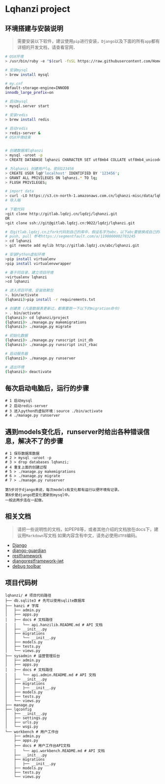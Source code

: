 Lqhanzi project
===============

环境搭建与安装说明
-------------
> 需要安装以下软件，建议使用`pip`进行安装，`Django`以及下面的所有`app`都有详细的开发文档，请查看官网．

```bash
# OSX环境
> /usr/bin/ruby -e "$(curl -fsSL https://raw.githubusercontent.com/Homebrew/install/master/install)"

# 安装mysql
> brew install mysql

# my.cnf
default-storage-engine=INNODB
innodb_large_prefix=on

# 启动mysql
> mysql.server start

# 安装redis
> brew install redis

# 启动redis
> redis-server &
# OSX环境结束


# 创建数据库lqhanzi
> mysql -uroot -p
> CREATE DATABASE lqhanzi CHARACTER SET utf8mb4 COLLATE utf8mb4_unicode_520_ci;

# 为lqhanzi 创建用户lq，密码123456
> CREATE USER lq@'localhost' IDENTIFIED BY '123456';
> GRANT ALL PRIVILEGES ON lqhanzi.* TO lq;
> FLUSH PRIVILEGES;

# import data
> curl -LO https://s3.cn-north-1.amazonaws.com.cn/lqhanzi-misc/data/lqhanzi-sql-20170206.zip
# 导入略

# 下载代码
>git clone http://gitlab.lqdzj.cn/lqdzj/lqhanzi.git
OR
>git clone ssh://git@gitlab.lqdzj.cn:9022/lqdzj/lqhanzi.git

# 在gitlab.lqdzj.cn上fork代码到自己的库中，假设名字为abc，以下abc要替换成自己的username
# push, pull 参考https://segmentfault.com/a/1190000002783245
> cd lqhanzi
> git remote add mylib http://gitlab.lqdzj.cn/abc/lqhanzi.git

# 安装Python虚拟环境
>pip install virtualenv
>pip install virtualenvwrapper

# 基于同目录，建立项目环境
>virtualenv lqhanzi
>cd lqhanzi

# 进入项目环境，安装依赖包
>. bin/activate
(lqhanzi)>pip install -r requirements.txt

# 创建表 (凡是数据表更新过，都需要跑一下以下的migration命令)
> . bin/activate
(lqhanzi)> cd lqhanzi/project
(lqhanzi)> ./manage.py makemigrations
(lqhanzi)> ./manage.py migrate

# 初始化数据
(lqhanzi)> ./manage.py runscript init_db
(lqhanzi)> ./manage.py runscript init_rbac

# 启动服务器
(lqhanzi)> ./manage.py runserver

# 退出环境
(lqhanzi)> deactivate

```

每次启动电脑后，运行的步骤
--------

```
# 1 启动mysql
# 2 启动redis-server
# 3 进入python的虚拟环境：source ./bin/activate
# 4 ./manage.py runserver
```

遇到models变化后，runserver时给出各种错误信息，解决不了的步骤
--------

```
# 1 保存数据库数据
# 2 > mysql -uroot -p
# 3 > drop databases lqhanzi;
# 4 重复上面的创建过程
# 5 > ./manage.py makemigrations  
# 6 > ./manage.py migrate
# 7 > ./manage.py runserver

第5步对于django来说，每次models有变化都有运行以便环境有记录。
第6步是django把变化更新到mysql中。
一般这两步连在一起做。
```

相关文档
-------
> 请把一些说明性的文档，如PEP8等，或者其他介绍的文档放在docs下，建议用`Markdown`写文档
> 如果内容含有中文，请务必使用`UTF8`编码。

* [Django](https://www.djangoproject.com/)
* [django-guardian](http://django-guardian.readthedocs.io/en/stable/)
* [restframework](http://www.django-rest-framework.org)
* [djangorestframework-jwt](https://github.com/GetBlimp/django-rest-framework-jwt)
* [debug toolbar](https://django-debug-toolbar.readthedocs.io/en/stable/installation.html)

项目代码树
------------------------

```text
lqhanzi/ # 项目代码路径
├── db.sqlite3 # 先可以使用sqlite数据库
├── hanzi # 字库
│   ├── admin.py
│   ├── apps.py
│   ├── docs # 文档路径
│   │   └── api.hanzilib.README.md # API 文档
│   ├── __init__.py
│   ├── migrations
│   │   └── __init__.py
│   ├── models.py
│   ├── tests.py
│   └── views.py
├── sysadmin # 运营管理后台
│   ├── admin.py
│   ├── apps.py
│   ├── docs # 文档路径
│   │   └── api.admin.README.md # API 文档
│   ├── __init__.py
│   ├── migrations
│   │   ├── __init__.py
│   ├── models.py
│   ├── tests.py
│   └── views.py
├── manage.py
├── lqconfig
│   ├── __init__.py
│   ├── settings.py
│   ├── urls.py
│   └── wsgi.py
└── workbench # 用户工作台
    ├── admin.py
    ├── apps.py
    ├── docs # 用户工作台API文档
    │   └── api.workbench.README.md # API 文档
    ├── __init__.py
    ├── migrations
    │   ├── __init__.py
    ├── models.py
    ├── tests.py
    └── views.py
```
